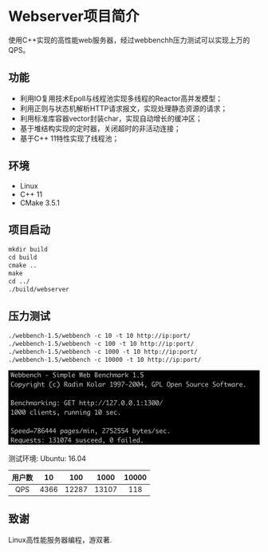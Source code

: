 # Webserver项目简介

使用C++实现的高性能web服务器，经过webbenchh压力测试可以实现上万的QPS。

## 功能

- 利用IO复用技术Epoll与线程池实现多线程的Reactor高并发模型；
- 利用正则与状态机解析HTTP请求报文，实现处理静态资源的请求；
- 利用标准库容器vector封装char，实现自动增长的缓冲区；
- 基于堆结构实现的定时器，关闭超时的非活动连接；
- 基于C++ 11特性实现了线程池；

##  环境

- Linux
- C++ 11
- CMake 3.5.1

## 项目启动

```
mkdir build
cd build
cmake ..
make
cd ../
./build/webserver
```

## 压力测试

```
./webbench-1.5/webbench -c 10 -t 10 http://ip:port/
./webbench-1.5/webbench -c 100 -t 10 http://ip:port/
./webbench-1.5/webbench -c 1000 -t 10 http://ip:port/
./webbench-1.5/webbench -c 10000 -t 10 http://ip:port/
```

![压力测试](压力测试.png)

测试环境: Ubuntu: 16.04

|   用户数   |  10   |  100  | 1000  | 10000 |
| :--: | :---: | :---: | :---: | :---: |
| QPS  | 4366 | 12287 | 13107 |  118  |

## 致谢

Linux高性能服务器编程，游双著.

